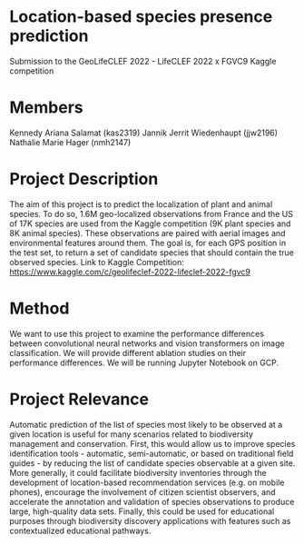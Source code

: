 # Location-based species presence prediction
Submission to the GeoLifeCLEF 2022 - LifeCLEF 2022 x FGVC9 Kaggle competition

# Members
Kennedy Ariana Salamat (kas2319)
Jannik Jerrit Wiedenhaupt (jjw2196)
Nathalie Marie Hager (nmh2147)

# Project Description
The aim of this project is to predict the localization of plant and animal species.
To do so, 1.6M geo-localized observations from France and the US of 17K species are used from the Kaggle competition (9K plant species and 8K animal species). These observations are paired with aerial images and environmental features around them.
The goal is, for each GPS position in the test set, to return a set of candidate species that should contain the true observed species.
Link to Kaggle Competition: https://www.kaggle.com/c/geolifeclef-2022-lifeclef-2022-fgvc9

# Method
We want to use this project to examine the performance differences between convolutional neural networks and vision transformers on image classification. We will provide different ablation studies on their performance differences. We will be running Jupyter Notebook on GCP.

# Project Relevance
Automatic prediction of the list of species most likely to be observed at a given location is useful for many scenarios related to biodiversity management and conservation.
First, this would allow us to improve species identification tools - automatic, semi-automatic, or based on traditional field guides - by reducing the list of candidate species observable at a given site. 
More generally, it could facilitate biodiversity inventories through the development of location-based recommendation services (e.g. on mobile phones), encourage the involvement of citizen scientist observers, and accelerate the annotation and validation of species observations to produce large, high-quality data sets.
Finally, this could be used for educational purposes through biodiversity discovery applications with features such as contextualized educational pathways.
